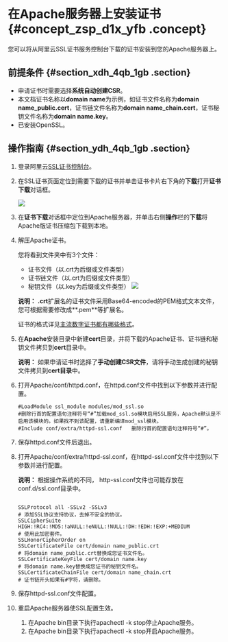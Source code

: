 # 在Apache服务器上安装证书 {#concept_zsp_d1x_yfb .concept}

您可以将从阿里云SSL证书服务控制台下载的证书安装到您的Apache服务器上。

## 前提条件 {#section_xdh_4qb_1gb .section}

-   申请证书时需要选择**系统自动创建CSR**。
-   本文档证书名称以**domain name**为示例，如证书文件名称为**domain name\_public.cert**，证书链文件名称为**domain name\_chain.cert**，证书秘钥文件名称为**domain name.key**。
-   已安装OpenSSL。

## 操作指南 {#section_ydh_4qb_1gb .section}

1.  登录阿里云[SSL证书控制台](https://yundunnext.console.aliyun.com/?p=casnext#/overview/cn-hangzhou)。
2.  在SSL证书页面定位到需要下载的证书并单击证书卡片右下角的**下载**打开**证书下载**对话框。

    ![](http://static-aliyun-doc.oss-cn-hangzhou.aliyuncs.com/assets/img/66242/155007121633499_zh-CN.png)

3.  在**证书下载**对话框中定位到Apache服务器，并单击右侧**操作**栏的**下载**将Apache版证书压缩包下载到本地。
4.  解压Apache证书。

    您将看到文件夹中有3个文件：

    -   证书文件（以.crt为后缀或文件类型）
    -   证书链文件（以.crt为后缀或文件类型）
    -   秘钥文件（以.key为后缀或文件类型）
    ![](http://static-aliyun-doc.oss-cn-hangzhou.aliyuncs.com/assets/img/66001/155007121633689_zh-CN.png)

    **说明：** **.crt**扩展名的证书文件采用Base64-encoded的PEM格式文本文件，您可根据需要修改成**.pem**等扩展名。

    证书的格式详见[主流数字证书都有哪些格式](https://www.alibabacloud.com/help/faq-detail/42214.htm)。

5.  在**Apache**安装目录中新建**cert**目录，并将下载的Apache证书、证书链和秘钥文件拷贝到**cert**目录中。

    **说明：** 如果申请证书时选择了**手动创建CSR文件**，请将手动生成创建的秘钥文件拷贝到**cert目录**中。

6.  打开Apache/conf/httpd.conf，在httpd.conf文件中找到以下参数并进行配置。

    ```
    #LoadModule ssl_module modules/mod_ssl.so   
    #删除行首的配置语句注释符号“#”加载mod_ssl.so模块启用SSL服务，Apache默认是不启用该模块的。如果找不到该配置，请重新编译mod_ssl模块。
    #Include conf/extra/httpd-ssl.conf   删除行首的配置语句注释符号“#”。
    
    ```

7.  保存httpd.conf文件后退出。
8.  打开Apache/conf/extra/httpd-ssl.conf，在httpd-ssl.conf文件中找到以下参数并进行配置。

    **说明：** 根据操作系统的不同， http-ssl.conf文件也可能存放在conf.d/ssl.conf目录中。

    ```
    
    SSLProtocol all -SSLv2 -SSLv3    
    # 添加SSL协议支持协议，去掉不安全的协议。
    SSLCipherSuite HIGH:!RC4:!MD5:!aNULL:!eNULL:!NULL:!DH:!EDH:!EXP:+MEDIUM    
    # 使用此加密套件。
    SSLHonorCipherOrder on
    SSLCertificateFile cert/domain name_public.crt    
    # 将domain name_public.crt替换成您证书文件名。
    SSLCertificateKeyFile cert/domain name.key    
    # 将domain name.key替换成您证书的秘钥文件名。
    SSLCertificateChainFile cert/domain name_chain.crt   
    # 证书链开头如果有#字符，请删除。
    ```

9.  保存httpd-ssl.conf文件配置。
10. 重启Apache服务器使SSL配置生效。
    1.  在Apache bin目录下执行apachectl -k stop停止Apache服务。
    2.  在Apache bin目录下执行apachectl -k stop开启Apache服务。

